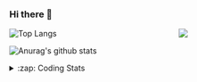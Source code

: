 ### Hi there 👋

<!--
**tao8687/tao8687** is a ✨ _special_ ✨ repository because its `README.md` (this file) appears on your GitHub profile.

Here are some ideas to get you started:

- 🔭 I’m currently working on ...
- 🌱 I’m currently learning ...
- 👯 I’m looking to collaborate on ...
- 🤔 I’m looking for help with ...
- 💬 Ask me about ...
- 📫 How to reach me: ...
- 😄 Pronouns: ...
- ⚡ Fun fact: ...
-->

<img align='right' src="https://media.giphy.com/media/M9gbBd9nbDrOTu1Mqx/giphy.gif" width="200">

  
![Top Langs](https://github-readme-stats.vercel.app/api/top-langs/?username=tao8687&layout=compact&title_color=23238E&text_color=A67D3D)

![Anurag's github stats](https://github-readme-stats.vercel.app/api?username=tao8687&show_icons=true&&text_color=A67D3D&title_color=23238E&show_icons=false&count_private=true&hide=stars)

<details>
  <summary>:zap: Coding Stats</summary>
  <b>
<!--START_SECTION:waka-->
![Code Time](http://img.shields.io/badge/Code%20Time-0%20secs-blue)

![Profile Views](http://img.shields.io/badge/Profile%20Views-0-blue)

**🐱 My GitHub Data** 

> 🏆 166 Contributions in the Year 2022
 > 
> 📦 1.4 MB Used in GitHub's Storage 
 > 
> 🚫 Not Opted to Hire
 > 
> 📜 55 Public Repositories 
 > 
> 🔑 24 Private Repositories  
 > 
**I'm an Early 🐤** 

```text
🌞 Morning    107 commits    ██████████████████░░░░░░░   74.31% 
🌆 Daytime    11 commits     ██░░░░░░░░░░░░░░░░░░░░░░░   7.64% 
🌃 Evening    26 commits     ████░░░░░░░░░░░░░░░░░░░░░   18.06% 
🌙 Night      0 commits      ░░░░░░░░░░░░░░░░░░░░░░░░░   0.0%

```
📅 **I'm Most Productive on Monday** 

```text
Monday       32 commits     █████░░░░░░░░░░░░░░░░░░░░   22.22% 
Tuesday      24 commits     ████░░░░░░░░░░░░░░░░░░░░░   16.67% 
Wednesday    26 commits     ████░░░░░░░░░░░░░░░░░░░░░   18.06% 
Thursday     18 commits     ███░░░░░░░░░░░░░░░░░░░░░░   12.5% 
Friday       15 commits     ██░░░░░░░░░░░░░░░░░░░░░░░   10.42% 
Saturday     14 commits     ██░░░░░░░░░░░░░░░░░░░░░░░   9.72% 
Sunday       15 commits     ██░░░░░░░░░░░░░░░░░░░░░░░   10.42%

```


📊 **This Week I Spent My Time On** 

```text
⌚︎ Time Zone: Asia/Shanghai

💬 Programming Languages: 
C++                      2 hrs 26 mins       ███████░░░░░░░░░░░░░░░░░░   29.68% 
C                        1 hr 50 mins        █████░░░░░░░░░░░░░░░░░░░░   22.28% 
Makefile                 1 hr 38 mins        █████░░░░░░░░░░░░░░░░░░░░   20.04% 
Markdown                 1 hr 26 mins        ████░░░░░░░░░░░░░░░░░░░░░   17.57% 
Bash                     46 mins             ██░░░░░░░░░░░░░░░░░░░░░░░   9.49%

🔥 Editors: 
VS Code                  8 hrs 14 mins       █████████████████████████   100.0%

🐱‍💻 Projects: 
vc0768                   5 hrs 2 mins        ███████████████░░░░░░░░░░   61.33% 
samples                  2 hrs 9 mins        ██████░░░░░░░░░░░░░░░░░░░   26.14% 
vimicro                  53 mins             ██░░░░░░░░░░░░░░░░░░░░░░░   10.92% 
vc07681                  6 mins              ░░░░░░░░░░░░░░░░░░░░░░░░░   1.41% 
VC0768_SDK_V3.0.0.18.3   0 secs              ░░░░░░░░░░░░░░░░░░░░░░░░░   0.2%

💻 Operating System: 
Linux                    8 hrs 14 mins       █████████████████████████   100.0%

```

**I Mostly Code in Python** 

```text
Python                   9 repos             ████████░░░░░░░░░░░░░░░░░   32.14% 
C                        6 repos             █████░░░░░░░░░░░░░░░░░░░░   21.43% 
C++                      5 repos             ████░░░░░░░░░░░░░░░░░░░░░   17.86% 
Shell                    2 repos             █░░░░░░░░░░░░░░░░░░░░░░░░   7.14% 
JavaScript               2 repos             █░░░░░░░░░░░░░░░░░░░░░░░░   7.14%

```


**Timeline**

![Chart not found](https://raw.githubusercontent.com/tao8687/tao8687/master/charts/bar_graph.png) 


 Last Updated on 14/06/2022 02:10:21 UTC
<!--END_SECTION:waka-->
</details>
